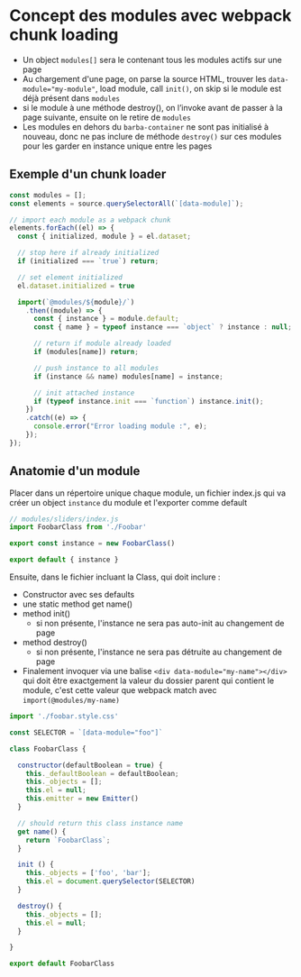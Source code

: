 # Concept des modules avec webpack chunk loading

* Un object ```modules[]``` sera le contenant tous les modules actifs sur une page
* Au chargement d'une page, on parse la source HTML, trouver les ```data-module="my-module"```, load module, call ```init()```, on skip si le module est déjà présent dans ```modules```
* si le module à une méthode destroy(), on l’invoke avant de passer à la page suivante, ensuite on le retire de ```modules```
* Les modules en dehors du ```barba-container``` ne sont pas initialisé à nouveau, donc ne pas inclure de méthode ```destroy()``` sur ces modules pour les garder en instance unique entre les pages

## Exemple d'un chunk loader

```js
const modules = [];
const elements = source.querySelectorAll(`[data-module]`);

// import each module as a webpack chunk
elements.forEach((el) => {
  const { initialized, module } = el.dataset;

  // stop here if already initialized
  if (initialized === `true`) return;

  // set element initialized
  el.dataset.initialized = true

  import(`@modules/${module}/`)
    .then((module) => {
      const { instance } = module.default;
      const { name } = typeof instance === `object` ? instance : null;

      // return if module already loaded
      if (modules[name]) return;

      // push instance to all modules
      if (instance && name) modules[name] = instance;

      // init attached instance
      if (typeof instance.init === `function`) instance.init();
    })
    .catch((e) => {
      console.error("Error loading module :", e);
    });
});
```

## Anatomie d'un module

Placer dans un répertoire unique chaque module, un fichier index.js qui va créer un object ```instance``` du module et l'exporter comme default

```js
// modules/sliders/index.js
import FoobarClass from './Foobar'

export const instance = new FoobarClass()

export default { instance }
```

Ensuite, dans le fichier incluant la Class, qui doit inclure :

* Constructor avec ses defaults
* une static method get name()
* method init()
  * si non présente, l'instance ne sera pas auto-init au changement de page
* method destroy()
  * si non présente, l'instance ne sera pas détruite au changement de page
* Finalement invoquer via une balise ```<div data-module="my-name"></div>``` qui doit être exactgement la valeur du dossier parent qui  contient le module, c'est cette valeur que webpack match avec ```import(@modules/my-name)```


```js
import './foobar.style.css'

const SELECTOR = `[data-module="foo"]`

class FoobarClass {

  constructor(defaultBoolean = true) {
    this._defaultBoolean = defaultBoolean;
    this._objects = [];
    this.el = null;
    this.emitter = new Emitter()
  }

  // should return this class instance name
  get name() {
    return `FoobarClass`;
  }

  init () {
    this._objects = ['foo', 'bar'];
    this.el = document.querySelector(SELECTOR)
  }

  destroy() {
    this._objects = [];
    this.el = null;
  }

}

export default FoobarClass
```